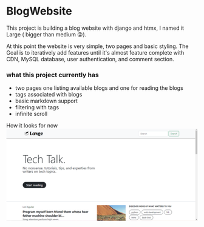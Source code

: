 # BlogWebsite

This project is building a blog website with django and htmx, I named it Large ( bigger than medium 😜).

At this point the website is very simple, two pages and basic styling. The Goal is to iteratively add features until it's almost feature complete with CDN, MySQL database, user authentication, and comment section.

### what this project currently has

- two pages one listing available blogs and one for reading the blogs
- tags associated with blogs
- basic markdown support
- filtering with tags
- infinite scroll

How it looks for now
![home page](images/HomePage.png)
